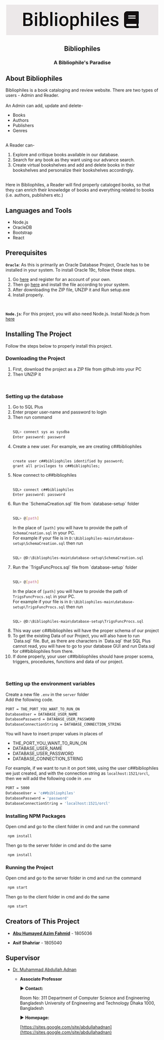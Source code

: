 <div id="top"></div>

<br />
<div align="center">

![](client/public/image/logoBib.jpg)

<h2 align="center">Bibliophiles</h3>
  <h3 align="center">A Bibliophile's Paradise</h3>
</div>


## About Bibliophiles

Bibliophiles is a book cataloging and review website. There are two types of users - Admin and Reader. <br /><br/>
An Admin can add, update and delete- <br />
  <ul>
    <li>Books</li>
    <li>Authors</li>
    <li>Publishers</li>
    <li>Genres</li>
  </ul>
<br/>
A Reader can- <br/>
<ol>
    <li>Explore and critique books available in our database.</li>
    <li>Search for any book as they want using our advance search.</li>
    <li>Create virtual bookshelves and add and delete books in their bookshelves and personalize their bookshelves accordingly.</li>
 </ol>
 <br/>
Here in Bibliophiles, a Reader will find properly cataloged books, so that they can enrich their knowledge of books and everything related to books (i.e. authors, publishers etc.)

## Languages and Tools

<ul>
  <li>Node.js</li>
  <li>OracleDB</li>
  <li>Bootstrap</li>
  <li>React</li>
</ul>



## Prerequisites

**`Oracle`**: As this is primarily an Oracle Database Project, Oracle has to be installed in your system. To install Oracle 19c, follow these steps.
<ol>
  <li>Go <a href="http://www.oracle.com/index.html">here</a> and register for an account of your own.</li>
  <li>Then go <a href="https://www.oracle.com/database/technologies/oracle-database-software-downloads.html">here</a> and install the file according to your system.</li>
  <li>After downloading the ZIP file, UNZIP it and Run setup.exe</li>
  <li>Install properly.</li>
</ol>
<br/>

**`Node.js`**: For this project, you will also need Node.js. Install Node.js from [here](https://nodejs.org/en/download/)



## Installing The Project

Follow the steps below to properly install this project.

### Downloading the Project

<ol>
  <li>First, download the project as a ZIP file from github into your PC</li>
  <li>Then UNZIP it</li>
</ol>
<br/>



### Setting up the database

<ol>
  <li>Go to SQL Plus</li>
  <li>Enter proper user-name and password to login</li>
  <li>Then run command<br/><br/>
	  
   ```sh
   SQL> connect sys as sysdba
   Enter password: password
   ```
	  
</li>
<li>Create a new user. For example, we are creating c##bibliophiles<br/><br/>
	
	create user c##bibliophiles identified by password;
	grant all privileges to c##bibliophiles;
	
</li>
<li>Now connect to c##bibliophiles<br/><br/>

	SQL> connect c##bibliophiles
	Enter password: password
	
</li>
<li>Run the `SchemaCreation.sql` file from `database-setup` folder<br/><br/>

   ```sh
   SQL> @[path]
   ```
	
In the place of `[path]` you will have to provide the path of `SchemaCreation.sql` in your PC.<br/>
For example if your file is in `D:\Bibliophiles-main\database-setup\SchemaCreation.sql` then run<br/><br/>
	
   ```sh
   SQL> @D:\Bibliophiles-main\database-setup\SchemaCreation.sql
   ```
	
</li>
<li>Run the `TrigsFuncProcs.sql` file from `database-setup` folder<br/><br/>

   ```sh
   SQL> @[path]
   ```
	
In the place of `[path]` you will have to provide the path of `TrigsFuncProcs.sql` in your PC.<br/>
For example if your file is in `D:\Bibliophiles-main\database-setup\TrigsFuncProcs.sql` then run<br/><br/>
	
   ```sh
   SQL> @D:\Bibliophiles-main\database-setup\TrigsFuncProcs.sql
   ```
	
</li>
<li>This way user c##bibliophiles will have the proper schema of our project</li>
<li>To get the existing Data of our Project, you will also have to run `Data.sql` file. But, as there are characters in `Data.sql` that SQL Plus cannot read, you will have to go to your database GUI and run Data.sql for c##bibliophiles from there.</li>
<li>If done properly, your user c##bibliophiles should have proper scema, triggers, procedures, functions and data of our project.</li>
</ol>
<br/>



### Setting up the environment variables

Create a new file `.env` in the `server` folder<br/>
Add the following code.

```sh
PORT = THE_PORT_YOU_WANT_TO_RUN_ON
DatabaseUser = DATABASE_USER_NAME
DatabasePassword = DATABASE_USER_PASSWORD
DatabaseConnectionString = DATABASE_CONNECTION_STRING
```
You will have to insert proper values in places of
<ul>
  <li>THE_PORT_YOU_WANT_TO_RUN_ON</li>
  <li>DATABASE_USER_NAME</li>
  <li>DATABASE_USER_PASSWORD</li>
  <li>DATABASE_CONNECTION_STRING</li>
</ul>
	
For example, if we want to run it on port `5000`, using the user c##bibliophiles we just created, and with the connection string as `localhost:1521/orcl`, then we will add the following code in `.env`

```sh
PORT = 5000
DatabaseUser = 'c##bibliophiles'
DatabasePassword = 'password'
DatabaseConnectionString = 'localhost:1521/orcl'
```

### Installing NPM Packages

Open cmd and go to the client folder in cmd and run the command

```sh
 npm install
```

Then go to the server folder in cmd and do the same

```sh
 npm install
```

### Running the Project

Open cmd and go to the server folder in cmd and run the command

```sh
 npm start
```

Then go to the client folder in cmd and do the same

```sh
 npm start
```


## Creators of This Project

- [**Abu Humayed Azim Fahmid**](https://github.com/fahmid111) - 1805036

- **Asif Shahriar** - 1805040

  

## Supervisor

- [Dr. Muhammad Abdullah Adnan](https://cse.buet.ac.bd/faculty/facdetail.php?id=adnan)

  - **Associate Professor**

    ▶ **Contact:**

    Room No: 311
    Department of Computer Science and Engineering
    Bangladesh University of Engineering and Technology
    Dhaka 1000, Bangladesh

    ▶   **Homepage:**

    [https://sites.google.com/site/abdullahadnan](https://sites.google.com/site/abdullahadnan)

